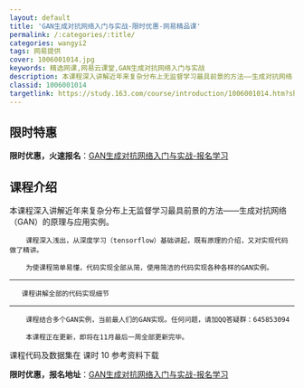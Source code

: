 ```yaml
---
layout: default
title: 'GAN生成对抗网络入门与实战-限时优惠-网易精品课'
permalink: /:categories/:title/
categories: wangyi2
tags: 网易提供
cover: 1006001014.jpg
keywords: 精选网课,网易云课堂,GAN生成对抗网络入门与实战
description: 本课程深入讲解近年来复杂分布上无监督学习最具前景的方法——生成对抗网络（GAN）的原理与应用实例。课程深入浅出，从深度学
classid: 1006001014
targetlink: https://study.163.com/course/introduction/1006001014.htm?share=1&shareId=1025206652&utm_campaign=share&utm_medium=iphoneShare&utm_source=&utm_u=1025206652
---
```


## 限时特惠

**限时优惠，火速报名**：[GAN生成对抗网络入门与实战-报名学习](https://study.163.com/course/introduction/1006001014.htm?share=1&shareId=1025206652&utm_campaign=share&utm_medium=iphoneShare&utm_source=&utm_u=1025206652)

## 课程介绍

本课程深入讲解近年来复杂分布上无监督学习最具前景的方法——生成对抗网络（GAN）的原理与应用实例。 

        课程深入浅出，从深度学习（tensorflow）基础讲起，既有原理的介绍，又对实现代码做了精讲。

        为使课程简单易懂，代码实现全部从简，使用简洁的代码实现各种各样的GAN实例。

***********************************************************

       课程讲解全部的代码实现细节

***********************************************************

        课程结合多个GAN实例，当前最人们的GAN实现。任何问题，请加QQ答疑群：645853094

        本课程正在更新，即将在11月最后一周全部更新完毕。

课程代码及数据集在 课时 10 参考资料下载

**限时优惠，报名地址**：[GAN生成对抗网络入门与实战-报名学习](https://study.163.com/course/introduction/1006001014.htm?share=1&shareId=1025206652&utm_campaign=share&utm_medium=iphoneShare&utm_source=&utm_u=1025206652)

